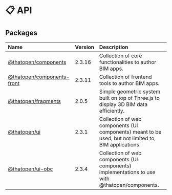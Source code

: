 # 📋 API

## Packages

| Name | Version | Description |
| :------ | :------ | :------ |
| [@thatopen/components](@thatopen/components/index.md) | 2.3.16 | Collection of core functionalities to author BIM apps. |
| [@thatopen/components-front](@thatopen/components-front/index.md) | 2.3.11 | Collection of frontend tools to author BIM apps. |
| [@thatopen/fragments](@thatopen/fragments/index.md) | 2.0.5 | Simple geometric system built on top of Three.js to display 3D BIM data efficiently. |
| [@thatopen/ui](@thatopen/ui/index.md) | 2.3.1 | Collection of web components (UI components) meant to be used, but not limited to, BIM applications. |
| [@thatopen/ui-obc](@thatopen/ui-obc/index.md) | 2.3.4 | Collection of web components (UI components) implementations to use with @thatopen/components. |
